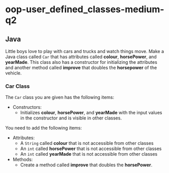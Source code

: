# oop-user_defined_classes-medium-q2

## Java

Little boys love to play with cars and trucks and watch things move. 
Make a Java class called `Car` that has attributes called **colour**, 
**horsePower**, and **yearMade**. This class also has a constructor for 
initializing the attributes and another method called **improve**
that doubles the **horsepower** of the vehicle.


### Car Class

The `Car` class you are given has the following items:

- Constructors:
    - Initializes **colour**, **horsePower**, and **yearMade**
      with the input values in the constructor and is visible in other classes.

You need to add the following items:

- Attributes:
    - A `String` called **colour** that is not accessible from other classes
    - An `int` called **horsePower** that is not accessible from other classes
    - An `int` called **yearMade** that is not accessible from other classes
- Methods:
    - Create a method called **improve** that doubles the **horsePower**.
